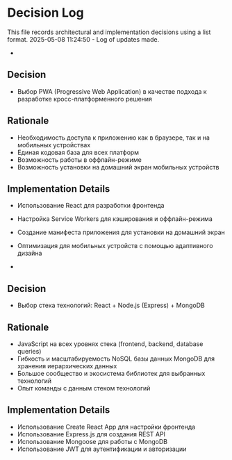 # Decision Log

This file records architectural and implementation decisions using a list format.
2025-05-08 11:24:50 - Log of updates made.

*
      
## Decision

* Выбор PWA (Progressive Web Application) в качестве подхода к разработке кросс-платформенного решения

## Rationale 

* Необходимость доступа к приложению как в браузере, так и на мобильных устройствах
* Единая кодовая база для всех платформ
* Возможность работы в оффлайн-режиме
* Возможность установки на домашний экран мобильных устройств

## Implementation Details

* Использование React для разработки фронтенда
* Настройка Service Workers для кэширования и оффлайн-режима
* Создание манифеста приложения для установки на домашний экран
* Оптимизация для мобильных устройств с помощью адаптивного дизайна

*

## Decision

* Выбор стека технологий: React + Node.js (Express) + MongoDB

## Rationale 

* JavaScript на всех уровнях стека (frontend, backend, database queries)
* Гибкость и масштабируемость NoSQL базы данных MongoDB для хранения иерархических данных
* Большое сообщество и экосистема библиотек для выбранных технологий
* Опыт команды с данным стеком технологий

## Implementation Details

* Использование Create React App для настройки фронтенда
* Использование Express.js для создания REST API
* Использование Mongoose для работы с MongoDB
* Использование JWT для аутентификации и авторизации